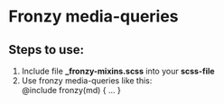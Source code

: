 <h1>Fronzy media-queries</h1>
<h2>Steps to use:</h2>
<ol>
  <li>Include file <b>_fronzy-mixins.scss</b> into your <b>scss-file</b></li>
  <li>Use fronzy media-queries like this:<br>
  @include fronzy(md) { ... }
</ol>




